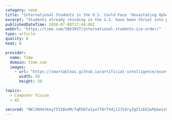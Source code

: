```yaml
---
category: news
title: "International Students in the U.S. Could Face 'Devastating Upheaval' in Wake of ICE Guidance for Foreign Students to Leave if Schools Are Online-Only"
excerpt: "Students already residing in the U.S. have been thrust into panic and uncertainty. “We’ve uprooted our entire lives to be here,” Justine says. She asked for her full name to be withheld because of fears about her immigration status."
publishedDateTime: 2020-07-08T17:44:00Z
webUrl: "https://time.com/5863937/international-students-ice-order/"
type: article
quality: 0
heat: 0

provider:
  name: Time
  domain: time.com
  images:
    - url: "https://smartableai.github.io/artificial-intelligence/assets/images/organizations/time.com-50x50.jpg"
      width: 50
      height: 50

topics:
  - Computer Vision
  - AI

secured: "8KlXW4GtKeyfI5I8oXM/7qR5bfa1ya77QrTXdji2JtdryZgZ1iEE2wPpbeiv9HE1HODJgg/HQH0RStutJMFRYctgzCSV0coGIWv9ZW9wV2alqHbd403gN0rh4OC+WLMBVPzSHPY3UbMy2Xq0/5xJnQQn9E1PdKk4HjUgqT8/lLZcA+3ulWyUWLXJvHJb7iXTJE0e2GfPXVRtWISyQ3zcP49z594dsyRaYv7Ihvo8O37b0lLskIZPYVlu4SSUbGY/9Mmm/5IxGenx/oMO7H9Mw0ZMudJBcAkdEWEz+qd/VK8cG/8EZ2hScqaWC0Tbrj8Ho3KmKxhC7qTvIUrUWann9Q==;Uduxl33OxnCTKKX9o6+o3A=="
---
```


